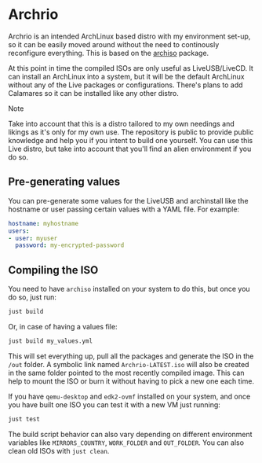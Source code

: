 # Archrio

Archrio is an intended ArchLinux based distro with my environment set-up, so it can be easily moved around without the need to continously reconfigure everything. This is based on the [archiso](https://wiki.archlinux.org/title/Archiso) package.

At this point in time the compiled ISOs are only useful as LiveUSB/LiveCD. It can install an ArchLinux into a system, but it will be the default ArchLinux without any of the Live packages or configurations. There's plans to add Calamares so it can be installed like any other distro.

> [!NOTE]
> Take into account that this is a distro tailored to my own needings and likings as it's only for my own use. The repository is public to provide public knowledge and help you if you intent to build one yourself. You can use this Live distro, but take into account that you'll find an alien environment if you do so.

## Pre-generating values

You can pre-generate some values for the LiveUSB and archinstall like the hostname or user passing certain values with a YAML file. For example:

```yml
hostname: myhostname
users:
- user: myuser
  password: my-encrypted-password
```

## Compiling the ISO

You need to have `archiso` installed on your system to do this, but once you do so, just run:

```sh
just build
```

Or, in case of having a values file:

```sh
just build my_values.yml
```

This will set everything up, pull all the packages and generate the ISO in the `/out` folder. A symbolic link named `Archrio-LATEST.iso` will also be created in the same folder pointed to the most recently compiled image. This can help to mount the ISO or burn it without having to pick a new one each time.

If you have `qemu-desktop` and `edk2-ovmf` installed on your system, and once you have built one ISO you can test it with a new VM just running:

```sh
just test
```

The build script behavior can also vary depending on different environment variables like `MIRRORS_COUNTRY`, `WORK_FOLDER` and `OUT_FOLDER`. You can also clean old ISOs with `just clean`.
